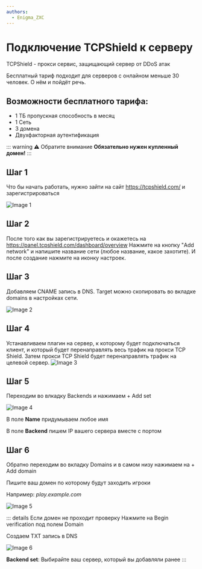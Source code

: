 ```yaml
---
authors:
  - Enigma_ZXC
---
```


# Подключение TCPShield к серверу
TCPShield - прокси сервис, защищающий сервер от DDoS атак

Бесплатный тариф подходит для серверов с онлайном меньше 30 человек. О нём и пойдёт речь.

## Возможности бесплатного тарифа:
- 1 ТБ пропускная способность в месяц
- 1 Сеть
- 3 домена
- Двухфакторная аутентификация

::: warning :warning: Обратите внимание
**Обязательно нужен купленный домен!**
:::

## Шаг 1
Что бы начать работать, нужно зайти на сайт https://tcpshield.com/ и зарегистрироваться

![Image 1](assets/img1.png)

## Шаг 2
После того как вы зарегистрируетесь и окажетесь на https://panel.tcpshield.com/dashboard/overview
Нажмите на кнопку "Add network" и напишите название сети (любое название, какое захотите). И после создание нажмите на иконку настроек.

## Шаг 3
Добавляем CNAME запись в DNS. Target можно скопировать во вкладке domains в настройках сети.

![Image 2](assets/img2.png)

## Шаг 4
Устанавливаем плагин на сервер, к которому будет подключаться клиент, и который будет перенаправлять весь трафик на прокси TCP Shield. Затем прокси TCP Shield будет перенаправлять трафик на целевой сервер.
![Image 3](assets/img3.png)

## Шаг 5
Переходим во влкадку Backends и нажимаем + Add set

![Image 4](assets/img4.png)

В поле **Name** придумываем любое имя

В поле **Backend** пишем IP вашего сервера вместе с портом

## Шаг 6
Обратно переходим во вкладку Domains и в самом низу нажимаем на + Add domain

Пишите ваш домен по которому будут заходить игроки

Например: *play.example.com*

![Image 5](assets/img5.png)

::: details Если домен не проходит проверку
Нажмите на Begin verification под полем Domain

Создаем TXT запись в DNS

![Image 6](assets/img6.png)

**Backend set**: Выбирайте ваш сервер, который вы добавляли ранее
:::